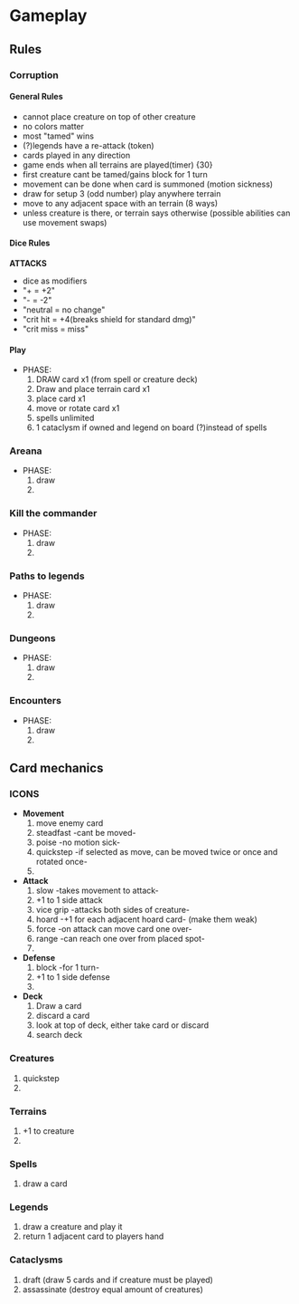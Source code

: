# Gameplay

## Rules

### Corruption
#### General Rules
- cannot place creature on top of other creature
- no colors matter
- most "tamed" wins
- (?)legends have a re-attack (token)
- cards played in any direction
- game ends when all terrains are played(timer) {30}
- first creature cant be tamed/gains block for 1 turn
- movement can be done when card is summoned (motion sickness)
- draw for setup 3 (odd number) play anywhere terrain 
- move to any adjacent space with an terrain (8 ways)
- unless creature is there, or terrain says otherwise (possible abilities can use movement swaps)


#### Dice Rules
**ATTACKS**
- dice as modifiers
- "+ = +2"
- "- = -2"
- "neutral = no change"
- "crit hit = +4(breaks shield for standard dmg)"
- "crit miss = miss"

#### Play
- PHASE:
  1. DRAW card x1 (from spell or creature deck)
  2. Draw and place terrain card x1 
  3. place card x1 
  4. move or rotate card x1 
  5. spells unlimited 
  6. 1 cataclysm if owned and legend on board (?)instead of spells

### Areana
- PHASE:
  1. draw
  2. 

### Kill the commander
- PHASE:
  1. draw
  2.  


### Paths to legends
- PHASE:
  1. draw
  2. 

### Dungeons
- PHASE:
  1. draw
  2. 

### Encounters
- PHASE:
  1. draw
  2. 


## Card mechanics

### ICONS
- **Movement**
  1. move enemy card
  2. steadfast -cant be moved-
  3. poise -no motion sick-
  4. quickstep -if selected as move, can be moved twice or once and rotated once-
  5. 
- **Attack**
  1. slow -takes movement to attack- 
  2. +1 to 1 side attack
  3. vice grip -attacks both sides of creature-
  4. hoard -+1 for each adjacent hoard card- (make them weak)
  5. force -on attack can move card one over-
  6. range -can reach one over from placed spot-
  7. 
- **Defense**
  1. block -for 1 turn-
  2. +1 to 1 side defense
  3. 
- **Deck**
  1. Draw a card
  2. discard a card
  3. look at top of deck, either take card or discard
  4. search deck

### Creatures
  1. quickstep
  2. 

### Terrains
  1. +1 to creature
  2. 


### Spells
  1. draw a card

### Legends
  1. draw a creature and play it
  2. return 1 adjacent card to players hand

### Cataclysms
  1. draft (draw 5 cards and if creature must be played)
  2. assassinate (destroy equal amount of creatures)
